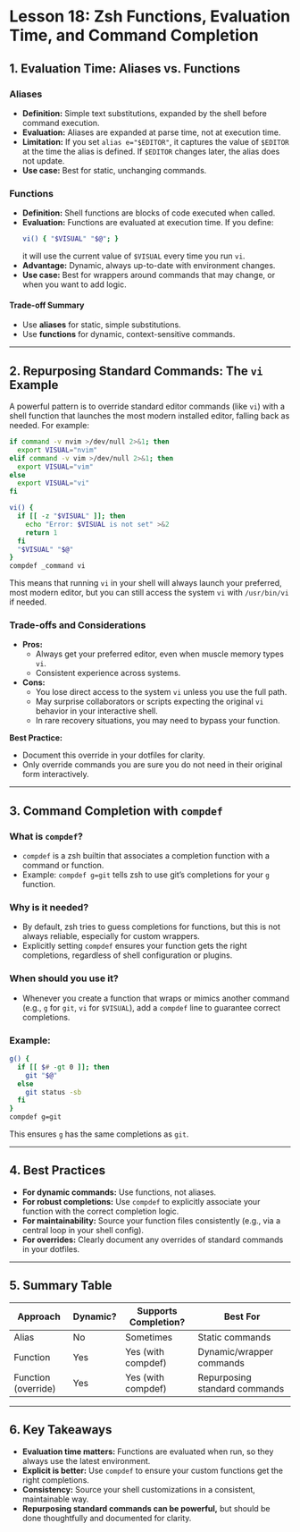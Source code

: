 # Lesson 18: Zsh Functions, Evaluation Time, and Command Completion

## 1. Evaluation Time: Aliases vs. Functions

### Aliases
- **Definition:** Simple text substitutions, expanded by the shell before command execution.
- **Evaluation:** Aliases are expanded at parse time, not at execution time.
- **Limitation:** If you set `alias e="$EDITOR"`, it captures the value of `$EDITOR` at the time the alias is defined. If `$EDITOR` changes later, the alias does not update.
- **Use case:** Best for static, unchanging commands.

### Functions
- **Definition:** Shell functions are blocks of code executed when called.
- **Evaluation:** Functions are evaluated at execution time. If you define:
  ```zsh
  vi() { "$VISUAL" "$@"; }
  ```
  it will use the current value of `$VISUAL` every time you run `vi`.
- **Advantage:** Dynamic, always up-to-date with environment changes.
- **Use case:** Best for wrappers around commands that may change, or when you want to add logic.

#### **Trade-off Summary**
- Use **aliases** for static, simple substitutions.
- Use **functions** for dynamic, context-sensitive commands.

---

## 2. Repurposing Standard Commands: The `vi` Example

A powerful pattern is to override standard editor commands (like `vi`) with a shell function that launches the most modern installed editor, falling back as needed. For example:

```zsh
if command -v nvim >/dev/null 2>&1; then
  export VISUAL="nvim"
elif command -v vim >/dev/null 2>&1; then
  export VISUAL="vim"
else
  export VISUAL="vi"
fi

vi() {
  if [[ -z "$VISUAL" ]]; then
    echo "Error: $VISUAL is not set" >&2
    return 1
  fi
  "$VISUAL" "$@"
}
compdef _command vi
```

This means that running `vi` in your shell will always launch your preferred, most modern editor, but you can still access the system `vi` with `/usr/bin/vi` if needed.

### Trade-offs and Considerations
- **Pros:**
  - Always get your preferred editor, even when muscle memory types `vi`.
  - Consistent experience across systems.
- **Cons:**
  - You lose direct access to the system `vi` unless you use the full path.
  - May surprise collaborators or scripts expecting the original `vi` behavior in your interactive shell.
  - In rare recovery situations, you may need to bypass your function.

**Best Practice:**
- Document this override in your dotfiles for clarity.
- Only override commands you are sure you do not need in their original form interactively.

---

## 3. Command Completion with `compdef`

### What is `compdef`?
- `compdef` is a zsh builtin that associates a completion function with a command or function.
- Example: `compdef g=git` tells zsh to use git’s completions for your `g` function.

### Why is it needed?
- By default, zsh tries to guess completions for functions, but this is not always reliable, especially for custom wrappers.
- Explicitly setting `compdef` ensures your function gets the right completions, regardless of shell configuration or plugins.

### When should you use it?
- Whenever you create a function that wraps or mimics another command (e.g., `g` for `git`, `vi` for `$VISUAL`), add a `compdef` line to guarantee correct completions.

### Example:
```zsh
g() {
  if [[ $# -gt 0 ]]; then
    git "$@"
  else
    git status -sb
  fi
}
compdef g=git
```
This ensures `g` has the same completions as `git`.

---

## 4. Best Practices

- **For dynamic commands:** Use functions, not aliases.
- **For robust completions:** Use `compdef` to explicitly associate your function with the correct completion logic.
- **For maintainability:** Source your function files consistently (e.g., via a central loop in your shell config).
- **For overrides:** Clearly document any overrides of standard commands in your dotfiles.

---

## 5. Summary Table

| Approach   | Dynamic? | Supports Completion? | Best For                |
|------------|----------|---------------------|-------------------------|
| Alias      | No       | Sometimes           | Static commands         |
| Function   | Yes      | Yes (with compdef)  | Dynamic/wrapper commands|
| Function (override) | Yes | Yes (with compdef) | Repurposing standard commands |

---

## 6. Key Takeaways

- **Evaluation time matters:** Functions are evaluated when run, so they always use the latest environment.
- **Explicit is better:** Use `compdef` to ensure your custom functions get the right completions.
- **Consistency:** Source your shell customizations in a consistent, maintainable way.
- **Repurposing standard commands can be powerful,** but should be done thoughtfully and documented for clarity.
